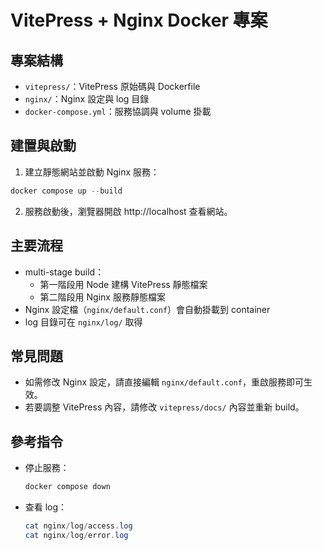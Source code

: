 # VitePress + Nginx Docker 專案

## 專案結構

- `vitepress/`：VitePress 原始碼與 Dockerfile
- `nginx/`：Nginx 設定與 log 目錄
- `docker-compose.yml`：服務協調與 volume 掛載

## 建置與啟動

1. 建立靜態網站並啟動 Nginx 服務：

```powershell
docker compose up --build
```

2. 服務啟動後，瀏覽器開啟 http://localhost 查看網站。

## 主要流程

- multi-stage build：
  - 第一階段用 Node 建構 VitePress 靜態檔案
  - 第二階段用 Nginx 服務靜態檔案
- Nginx 設定檔（`nginx/default.conf`）會自動掛載到 container
- log 目錄可在 `nginx/log/` 取得

## 常見問題

- 如需修改 Nginx 設定，請直接編輯 `nginx/default.conf`，重啟服務即可生效。
- 若要調整 VitePress 內容，請修改 `vitepress/docs/` 內容並重新 build。

## 參考指令

- 停止服務：
  ```powershell
  docker compose down
  ```
- 查看 log：
  ```powershell
  cat nginx/log/access.log
  cat nginx/log/error.log
  ```
